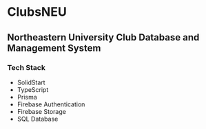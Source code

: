 # ClubsNEU

## Northeastern University Club Database and Management System

### Tech Stack

- SolidStart
- TypeScript
- Prisma
- Firebase Authentication
- Firebase Storage
- SQL Database
